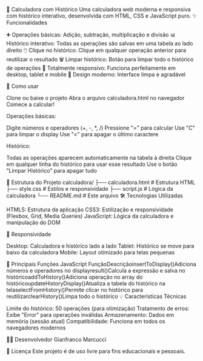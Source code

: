 🧮 Calculadora com Histórico
Uma calculadora web moderna e responsiva com histórico interativo, desenvolvida com HTML, CSS e JavaScript puro.
✨ Funcionalidades

➕ Operações básicas: Adição, subtração, multiplicação e divisão
📊 Histórico interativo: Todas as operações são salvas em uma tabela ao lado direito
🖱️ Clique no histórico: Clique em qualquer operação anterior para reutilizar o resultado
🗑️ Limpar histórico: Botão para limpar todo o histórico de operações
📱 Totalmente responsivo: Funciona perfeitamente em desktop, tablet e mobile
🎨 Design moderno: Interface limpa e agradável

🚀 Como usar

Clone ou baixe o projeto
Abra o arquivo calculadora.html no navegador
Comece a calcular!

Operações básicas:

Digite números e operadores (+, -, \*, /)
Pressione "=" para calcular
Use "C" para limpar o display
Use "<" para apagar o último caractere

Histórico:

Todas as operações aparecem automaticamente na tabela à direita
Clique em qualquer linha do histórico para usar esse resultado
Use o botão "Limpar Histórico" para apagar tudo

📁 Estrutura do Projeto
calculadora/
├── calculadora.html # Estrutura HTML
├── style.css # Estilos e responsividade
├── script.js # Lógica da calculadora
└── README.md # Este arquivo
🛠️ Tecnologias Utilizadas

HTML5: Estrutura da aplicação
CSS3: Estilização e responsividade (Flexbox, Grid, Media Queries)
JavaScript: Lógica da calculadora e manipulação do DOM

📱 Responsividade

Desktop: Calculadora e histórico lado a lado
Tablet: Histórico se move para baixo da calculadora
Mobile: Layout otimizado para telas pequenas

🎯 Principais Funções JavaScript
FunçãoDescriçãoinsertToDisplay()Adiciona números e operadores no displayresult()Calcula a expressão e salva no históricoaddToHistory()Adiciona operação no array do históricoupdateHistoryDisplay()Atualiza a tabela do histórico na telaselectFromHistory()Permite clicar no histórico para reutilizarclearHistory()Limpa todo o histórico
💡 Características Técnicas

Limite do histórico: 50 operações (para otimização)
Tratamento de erros: Exibe "Error" para operações inválidas
Armazenamento: Dados em memória (sessão atual)
Compatibilidade: Funciona em todos os navegadores modernos

👨‍💻 Desenvolvedor
Gianfranco Marcucci

📄 Licença
Este projeto é de uso livre para fins educacionais e pessoais.
